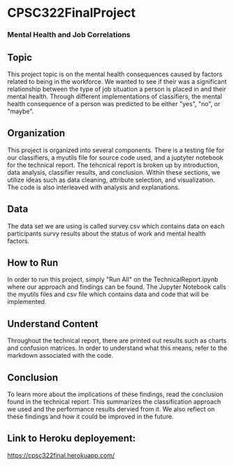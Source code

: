 # CPSC322FinalProject
### Mental Health and Job Correlations

## Topic
This project topic is on the mental health consequences caused by factors related to being in the workforce. We wanted to see if their was a significant relationship between the type of job situation a person is placed in and their mental health. Through different implementations of classifiers, the mental health consequence of a person was predicted to be either "yes", "no", or "maybe".

## Organization
This project is organized into several components. There is a testing file for our classifiers, a myutils file for source code used, and a juptyter notebook for the technical report. The tehcnical report is broken up by introduction, data analysis, classifier results, and conclusion. Within these sections, we utilize ideas such as data cleaning, attribute selection, and visualization. The code is also interleaved with analysis and explanations.

## Data
The data set we are using is called survey.csv which contains data on each participants survy results about the status of work and mental health factors. 

## How to Run
In order to run this project, simply "Run All" on the TechnicalReport.ipynb where our approach and findings can be found. The Jupyter Notebook calls the myutils files and csv file which contains data and code that will be implemented.

## Understand Content
Throughout the technical report, there are printed out results such as charts and confusion matrices. In order to understand what this means, refer to the markdown associated with the code.

## Conclusion
To learn more about the implications of these findings, read the conclusion found in the technical report. This summarizes the classification approach we used and the performance results dervied from it. We also reflect on these findings and how it could be improved in the future.

## Link to Heroku deployement:
https://cpsc322final.herokuapp.com/